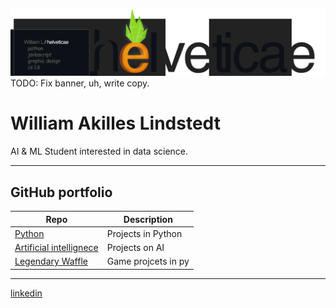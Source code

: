 ![alt text](Assets/banner2.png)
TODO: Fix banner, uh, write copy.
# William Akilles Lindstedt
AI & ML Student interested in data science.

---

## GitHub portfolio

| Repo                           | Description                        |
| ------------------------------ | ---------------------------------- |
| [Python][py]            | Projects in Python              |
| [Artificial intellignece][py]         | Projects on AI
| [Legendary Waffle][lw] | Game projcets in py          |

[py]: https://github.com/helveticae/ITHS
[lw]: https://github.com/helveticae/legendary-waffle

---
[linkedin]

[linkedin]: https://www.linkedin.com/in/williamlindstedt
